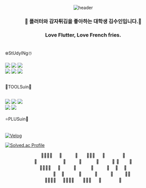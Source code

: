 <div align="center">
  
![header](https://capsule-render.vercel.app/api?type=slice&reversal=false&animation=twinkling&color=gradient&height=230&section=header&text=SUIN&fontSize=90&&fontAlign=80&fontAlignY=10&rotate=15&desc=안녕하세요저의누추한깃허브에방문하신모든여러분들항상만수무강하세요&descSize=20&descAlign=58&descAlignY=40)
  ### 🍟 플러터와 감자튀김을 좋아하는 대학생 김수인입니다.🍟  
  ### Love Flutter, Love French fries. 
  #
  <div align="left">
❄️StUdyINg☃️
  </div>
  <br/>
  <div align="left">
<img src="https://img.shields.io/badge/C++-00599C?style=for-the-badge&logo=c%2B%2B&logoColor=white">
    <img src="https://img.shields.io/badge/Dart-0175C2?style=for-the-badge&logo=Dart&logoColor=white">
    <img src="https://img.shields.io/badge/Kotlin-7F52FF?style=for-the-badge&logo=Kotlin&logoColor=white">
    <br/>
    <img src="https://img.shields.io/badge/C-A8B9CC?style=for-the-badge&logo=C&logoColor=white">
    <img src="https://img.shields.io/badge/JAVA-007396?style=for-the-badge&logo=Java&logoColor=white">
    <img src="https://img.shields.io/badge/JAVASCRIPT-F7DF1E?style=for-the-badge&logo=JavaScript&logoColor=white">
  </div>
  <br/>
  <div align="left">
    

  🎄TOOLSuin🎄<br/>
  </div>
  <br/>
  <div align="left">
     <img src="https://img.shields.io/badge/Unity-FFFFFF?style=for-the-badge&logo=Unity&logoColor=black">
    <img src="https://img.shields.io/badge/Flutter-02569B?style=for-the-badge&logo=Flutter&logoColor=white">
    <img src="https://img.shields.io/badge/Android-3DDC84?style=for-the-badge&logo=Android&logoColor=white">
    <br/>
    <img src="https://img.shields.io/badge/ReactNative-09D3AC?style=for-the-badge&logo=CreateReactApp&logoColor=black">
    <img src="https://img.shields.io/badge/Spring-6DB33F?style=for-the-badge&logo=Spring&logoColor=white">
    
  </div>
  <br/>
  <div align="left">
⭐️PLUSuin🎁<br/>
  </div>
  <br/>
  <div align="left">
  
[![Velog](https://img.shields.io/badge/Velog-20C997?style=for-the-badge&logo=Velog&logoColor=black)](https://velog.io/@su96in43)
  </div>
  <div align="left"> 
    
 [![Solved.ac Profile](http://mazassumnida.wtf/api/v2/generate_badge?boj=su96in43)](https://solved.ac/su96in43/)
  </div>
</div>
 <div align="center"> 
🍟🍟🍟🍟 　 🍟　　　🍟　　🍟🍟🍟     🍟　　　   🍟<br>
🍟　　　　　　🍟　　　🍟　　 　🍟         🍟 🍟　　 🍟<br>
🍟🍟🍟🍟 　 🍟　　　🍟　　 　🍟         🍟　 🍟　 🍟<br>
            🍟    🍟　　　 🍟         🍟　　   🍟　　  🍟🍟<br>
🍟🍟🍟🍟 　 🍟🍟🍟🍟　　🍟🍟🍟     🍟　　　　🍟<br> 
  </div>

